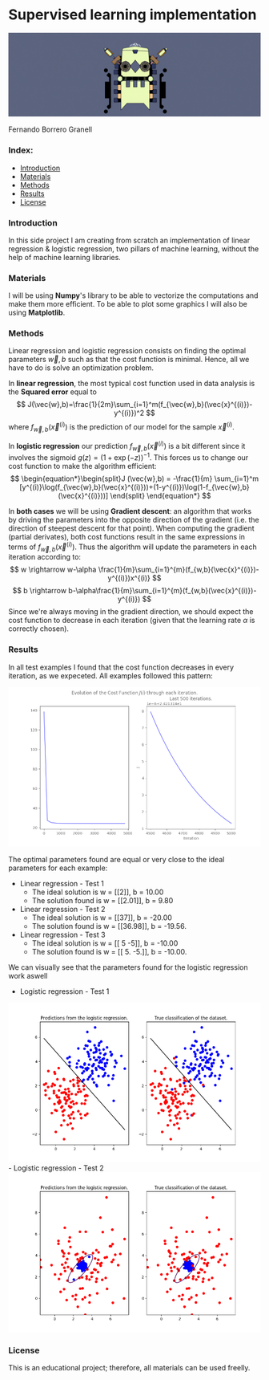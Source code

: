 # Supervised learning implementation
<img src="images/header.png"/>

Fernando Borrero Granell

### Index:

* [Introduction](#section1)
* [Materials](#section2)
* [Methods](#section3)
* [Results](#section7)
* [License](#section11)


<a id='section1'></a>
### Introduction

In this side project I am creating from scratch an implementation of linear regression & logistic regression, two pillars of machine learning, without the help of machine learning libraries. 


<a id='section2'></a>
### Materials

I will be using **Numpy**'s library to be able to vectorize the computations and make them more efficient. To be able to plot some graphics I will also be using **Matplotlib**.

<a id='section3'></a>
### Methods
Linear regression and logistic regression consists on finding the optimal parameters $\vec{w},b$ such as that the cost function is minimal. Hence, all we have to do is solve an optimization problem.

In **linear regression**, the most typical cost function used in data analysis is the **Squared error** equal to $$ J(\vec{w},b)=\frac{1}{2m}\sum_{i=1}^m(f_{\vec{w},b}(\vec{x}^{(i)})-y^{(i)})^2 $$ where $f_{\vec{w},b}(\vec{x}^{(i)})$ is the prediction of our model for the sample $\vec{x}^{(i)}$. 

In **logistic regression** our prediction $f_{\vec{w},b}(\vec{x}^{(i)})$ is a bit different since it involves the sigmoid $g(z)=(1+\exp(-z))^{-1}$. This forces us to change our cost function to make the algorithm efficient:
$$ \begin{equation*}\begin{split}J (\vec{w},b) = -\frac{1}{m} \sum_{i=1}^m [y^{(i)}\log(f_{\vec{w},b}(\vec{x}^{(i)}))+(1-y^{(i)})\log(1-f_{\vec{w},b}(\vec{x}^{(i)}))] \end{split} \end{equation*} $$

In **both cases** we will be using **Gradient descent**: an algorithm that works by driving the parameters into the opposite direction of the gradient (i.e. the direction of steepest descent for that point). When computing the gradient (partial derivates), both cost functions result in the same expressions in terms of $f_{\vec{w},b}(\vec{x}^{(i)})$. Thus the algorithm will update the parameters in each iteration according to:
$$ w \rightarrow w-\alpha \frac{1}{m}\sum_{i=1}^{m}(f_{w,b}(\vec{x}^{(i)})-y^{(i)})x^{(i)} $$
$$ b \rightarrow b-\alpha\frac{1}{m}\sum_{i=1}^{m}(f_{w,b}(\vec{x}^{(i)})-y^{(i)}) $$
Since we're always moving in the gradient direction, we should expect the cost function to decrease in each iteration (given that the learning rate $\alpha$ is correctly chosen).

<a id='section7'></a>
### Results

In all test examples I found that the cost function decreases in every iteration, as we expeceted. All examples followed this pattern:

<img src="images/black_cost.png"/>

The optimal parameters found are equal or very close to the ideal parameters for each example:
- Linear regression - Test 1
    - The ideal solution is w = [[2]], b = 10.00
    - The solution found is w = [[2.01]], b = 9.80
- Linear regression - Test 2
    - The ideal solution is w = [[37]], b = -20.00
    - The solution found is w = [[36.98]], b = -19.56.
- Linear regression - Test 3
    - The ideal solution is w = [[ 5 -5]], b = -10.00
    - The solution found is w = [[ 5. -5.]], b = -10.00.

We can visually see that the parameters found for the logistic regression work aswell
- Logistic regression - Test 1
<img src="images/example1.png"/>
- Logistic regression - Test 2
<img src="images/example2.png"/>


<a id='section11'></a>
### License
This is an educational project; therefore, all materials can be used freelly.
